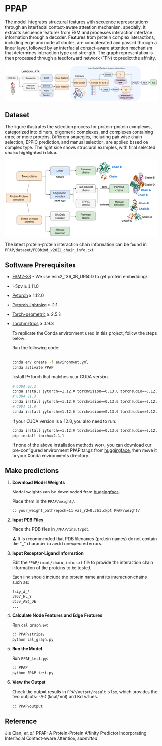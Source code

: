 # PPAP
The model integrates structural features with sequence representations through an interfacial contact-aware attention mechanism. specially, it extracts sequence features from ESM and processes interaction interface information through a decoder. Features from protein complex interactions, including edge and node attributes, are concatenated and passed through a linear layer, followed by an interfacial contact-aware attention mechanism that determines interaction type and strength. The graph representation is then processed through a feedforward network (FFN) to predict the affinity.   


![image](https://github.com/TEKHOO/PPAP/blob/main/PPAP.png)
## Dataset
The figure illustrates the selection process for protein-protein complexes, categorized into dimers, oligomeric complexes, and complexes containing three or more proteins. Different strategies, including pair wise chain selection, EPPIC prediction, and manual selection, are applied based on complex type. The right side shows structural examples, with final selected chains highlighted in blue.  

![image2](https://github.com/TEKHOO/PPAP/blob/main/data_process.png)

The latest protein-protein interaction chain information can be found in  
`PPAP/dataset/PDBbind_v2021_chain_info.txt`

## Software Prerequisites
* [ESM2-3B](https://github.com/facebookresearch/esm) - We use esm2_t36_3B_UR50D to get protein embeddings.
* [H5py](https://docs.h5py.org/en/stable/quick.html#quick) ≥ 3.11.0
* [Pytorch](https://pytorch.org/) ≥ 1.12.0
* [Pytorch-lightning](https://github.com/Lightning-AI/pytorch-lightning) ≥ 2.1
* [Torch-geometric](https://github.com/pyg-team/pytorch_geometric) ≥ 2.5.3
* [Torchmetrics](https://lightning.ai/docs/torchmetrics/stable/) ≥ 0.9.3

    To replicate the Conda environment used in this project, follow the steps below:

    Run the following code:
    ```bash
    
    conda env create -f environment.yml
    conda activate PPAP

    ```
    Install PyTorch that matches your CUDA version.
    ```bash
    # CUDA 10.2
    conda install pytorch==1.12.0 torchvision==0.13.0 torchaudio==0.12.0 cudatoolkit=10.2 -c pytorch
    # CUDA 11.3
    conda install pytorch==1.12.0 torchvision==0.13.0 torchaudio==0.12.0 cudatoolkit=11.3 -c pytorch
    # CUDA 11.6
    conda install pytorch==1.12.0 torchvision==0.13.0 torchaudio==0.12.0 cudatoolkit=11.6 -c pytorch -c conda-forge
    ```
    If your CUDA version is ≥ 12.0, you also need to run:
    ```bash
    conda install pytorch==1.12.0 torchvision==0.13.0 torchaudio==0.12.0 cudatoolkit=11.6 -c pytorch -c conda-forge
    pip install torch==2.3.1

    ```
    If none of the above installation methods work, you can download our pre-configured environment ​​PPAP.tar.gz​​ from [huggingface](https://huggingface.co/qj666/PPAP/tree/main), then move it to your Conda environments directory.
    

## Make predictions
1. **Download Model Weights**  

    Model weights can be downloaded from [huggingface](https://huggingface.co/qj666/PPAP/tree/main).  

    Place them in the `PPAP/weight/`.
    
    ```bash
    cp your_weight_path/epoch=11-val_r2=0.361.ckpt PPAP/weight/
    ```

2. **Input PDB Files**
   
    Place the PDB files in `/PPAP/input/pdb`.

    ⚠️ It is recommended that PDB filenames (protein names) do not contain the "_" character to avoid unexpected errors.

3. **Input Receptor-Ligand Information**  

    Edit the `PPAP/input/chain_info.txt` file to provide the interaction chain information of the proteins to be tested.  
   
    Each line should include the protein name and its interaction chains, such as:

    ```text
    1a4y_A_B
    3a67_HL_Y
    3d3v_ABC_DE
    ...
    ```

4. **Calculate Node Features and Edge Features**  

    Run `cal_graph.py`:
    
    ```bash
    cd PPAP/strips/
    python cal_graph.py
    ```

5. **Run the Model**  

    Run `PPAP_test.py`:
    
    ```bash
    cd PPAP
    python PPAP_test.py
    ```

6. **View the Output**

    Check the output results in `PPAP/output/result.xlsx`, which provides the two outputs: -ΔG (kcal/mol) and Kd values.

    ```bash
    cd PPAP/output
    ```

## Reference
Jie Qian, *et. al.* PPAP: A Protein-Protein Affinity Predictor Incorporating Interfacial Contact-aware Attention, *submitted*  
